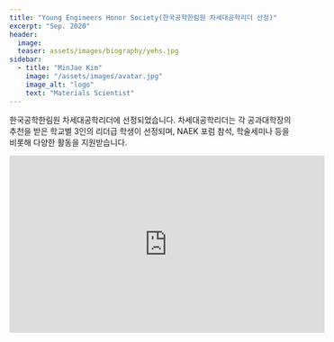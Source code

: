 ```yaml
---
title: "Young Engineers Honor Society(한국공학한림원 차세대공학리더 선정)"
excerpt: "Sep. 2020"
header:
  image: 
  teaser: assets/images/biography/yehs.jpg
sidebar:
  - title: "MinJae Kim"
    image: "/assets/images/avatar.jpg"
    image_alt: "logo"
    text: "Materials Scientist"
---
```


한국공학한림원 차세대공학리더에 선정되었습니다. 차세대공학리더는 각 공과대학장의 추천을 받은 학교별 3인의 리더급 학생이 선정되며, NAEK 포럼 참석, 학술세미나 등을 비롯해 다양한 활동을 지원받습니다.

<iframe width="560" height="315" src="https://www.youtube.com/embed/ICIrrMsFVgs?controls=0" title="YouTube video player" frameborder="0" allow="accelerometer; autoplay; clipboard-write; encrypted-media; gyroscope; picture-in-picture" allowfullscreen></iframe>


